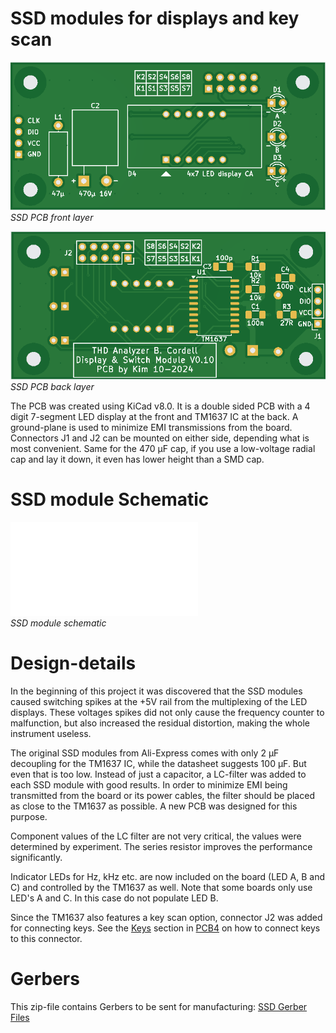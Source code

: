# SSD modules for displays and key scan
![SSD module PCB front layer](img/SSD_front.png)<br>
*SSD PCB front layer*

![SSD module PCB front layer](img/SSD_back.png)<br>
*SSD PCB back layer*

The PCB was created using KiCad v8.0. It is a double sided PCB with a 4 digit 7-segment LED display at the front and TM1637 IC at the back. A ground-plane is used to minimize EMI transmissions from the board. Connectors J1 and J2 can be mounted on either side, depending what is most convenient. Same for the 470 µF cap, if you use a low-voltage radial cap and lay it down, it even has lower height than a SMD cap.

# SSD module Schematic
![SSD module schematic](img/SSD_schematic.pdf)<br>
*SSD module schematic*

# Design-details
In the beginning of this project it was discovered that the SSD modules caused switching spikes at the +5V rail from the multiplexing of the LED displays. These voltages spikes did not only cause the frequency counter to malfunction, but also increased the residual distortion, making the whole instrument useless.

The original SSD modules from Ali-Express comes with only 2 µF decoupling for the TM1637 IC, while the datasheet suggests 100 µF. But even that is too low. Instead of just a capacitor, a LC-filter was added to each SSD module with good results. In order to minimize EMI being transmitted from the board or its power cables, the filter should be placed as close to the TM1637 as possible. A new PCB was designed for this purpose.

Component values of the LC filter are not very critical, the values were determined by experiment. The series resistor improves the performance significantly.

Indicator LEDs for Hz, kHz etc. are now included on the board (LED A, B and C) and controlled by the TM1637 as well. Note that some boards only use LED's A and C. In this case do not populate LED B.

Since the TM1637 also features a key scan option, connector J2 was added for connecting keys. See the [Keys](./pcb4.md#Keys) section in [PCB4](./pcb4.md) on how to connect keys to this connector.

# Gerbers
This zip-file contains Gerbers to be sent for manufacturing:  [SSD Gerber Files](img/SSD-gerbers.zip)
